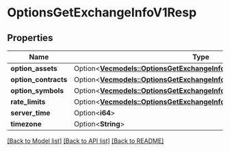 # OptionsGetExchangeInfoV1Resp

## Properties

Name | Type | Description | Notes
------------ | ------------- | ------------- | -------------
**option_assets** | Option<[**Vec<models::OptionsGetExchangeInfoV1RespOptionAssetsInner>**](OptionsGetExchangeInfoV1Resp_optionAssets_inner.md)> |  | [optional]
**option_contracts** | Option<[**Vec<models::OptionsGetExchangeInfoV1RespOptionContractsInner>**](OptionsGetExchangeInfoV1Resp_optionContracts_inner.md)> |  | [optional]
**option_symbols** | Option<[**Vec<models::OptionsGetExchangeInfoV1RespOptionSymbolsInner>**](OptionsGetExchangeInfoV1Resp_optionSymbols_inner.md)> |  | [optional]
**rate_limits** | Option<[**Vec<models::OptionsGetExchangeInfoV1RespRateLimitsInner>**](OptionsGetExchangeInfoV1Resp_rateLimits_inner.md)> |  | [optional]
**server_time** | Option<**i64**> |  | [optional]
**timezone** | Option<**String**> |  | [optional]

[[Back to Model list]](../README.md#documentation-for-models) [[Back to API list]](../README.md#documentation-for-api-endpoints) [[Back to README]](../README.md)


